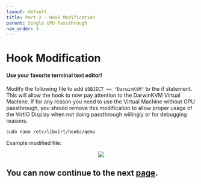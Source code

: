 ```yaml
---
layout: default
title: Part 2 - Hook Modification
parent: Single GPU Passthrough
nav_order: 3
---
```


# Hook Modification
#### Use your favorite terminal text editor!

Modify the following file to add `` $OBJECT == "DarwinKVM" `` to the if statement. This will allow the hook to now pay attention to the DarwinKVM Virtual Machine. If for any reason you need to use the Virtual Machine without GPU passthrough, you should remove this modification to allow proper usage of the VirtIO Display when not doing passthrough willingly or for debugging reasons.

```
sudo nano /etc/libvirt/hooks/qemu
```

Example modified file:

<p align="center">
  <img src="../../assets/QEMUHookModification.png">
</p>

## You can now continue to the next <a href="03-VManUpdate.html">page</a>.